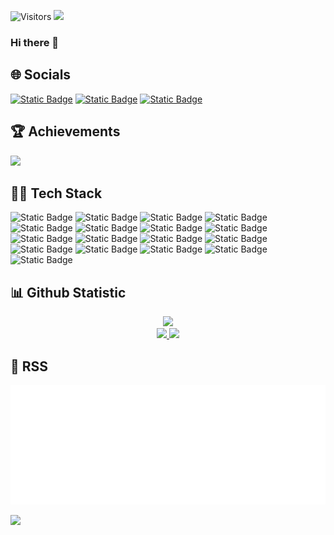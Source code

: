 ![Visitors](https://api.visitorbadge.io/api/visitors?path=https%3A%2F%2Fgithub.com%2Fteranixbq%2Fteranixbq&label=visitors&labelColor=%23d9e3f0&countColor=%23555555&style=flat)
<img src="https://storage.kodeteks.com/line.gif">


### Hi there 👋

## :globe_with_meridians: Socials

[![Static Badge](https://img.shields.io/badge/linkedin-s?style=flat&logo=linkedin&logoColor=white&color=%230A66C2)](https://www.linkedin.com/in/hanieffba/)
[![Static Badge](https://img.shields.io/badge/portofolio-l?style=flat&logo=hugo&logoColor=white&color=%23FF4088)](https://dev.kodeteks.com/)
[![Static Badge](https://img.shields.io/badge/blogger-s?style=flat&logo=blogger&logoColor=white&color=%23FF5722)](https://www.kodeteks.com/)


## :trophy: Achievements

![](https://github-profile-trophy.vercel.app/?username=teranixbq&theme=algolia&no-frame=true&no-bg=true&margin-w=5)


## :technologist: Tech Stack
![Static Badge](https://img.shields.io/badge/linux-l?style=for-the-badge&logo=linux&logoColor=white&color=black)
![Static Badge](https://img.shields.io/badge/zorin%20OS-l?style=for-the-badge&logo=zorin&logoColor=white&color=%2315A6F0)
![Static Badge](https://img.shields.io/badge/go-l?style=for-the-badge&logo=go&logoColor=white&color=%2300ADD8)
![Static Badge](https://img.shields.io/badge/javascript-l?style=for-the-badge&logo=javascript&logoColor=white&color=%23F7DF1E)
![Static Badge](https://img.shields.io/badge/codecov-s?style=for-the-badge&logo=codecov&logoColor=white&color=%23F01F7A)
![Static Badge](https://img.shields.io/badge/mysql-s?style=for-the-badge&logo=mysql&logoColor=white&color=%234479A1)
![Static Badge](https://img.shields.io/badge/docker-s?style=for-the-badge&logo=docker&logoColor=white&color=%232496ED)
![Static Badge](https://img.shields.io/badge/cloudflare-s?style=for-the-badge&logo=cloudflare&logoColor=white&color=%23F38020)
![Static Badge](https://img.shields.io/badge/swagger-s?style=for-the-badge&logo=swagger&logoColor=%2385EA2D&color=black)
![Static Badge](https://img.shields.io/badge/openapi-s?style=for-the-badge&logo=openapiinitiative&logoColor=%2385EA2D&color=black)
![Static Badge](https://img.shields.io/badge/node%20js-l?style=for-the-badge&logo=nodedotjs&logoColor=white&color=%23339933)
![Static Badge](https://img.shields.io/badge/redis-l?style=for-the-badge&logo=redis&logoColor=white&color=%23DC382D)
![Static Badge](https://img.shields.io/badge/postman-l?style=for-the-badge&logo=postman&logoColor=white&color=%23FF6C37)
![Static Badge](https://img.shields.io/badge/amazon%20aws-l?style=for-the-badge&logo=amazonaws&logoColor=white&color=%23232F3E)
![Static Badge](https://img.shields.io/badge/google%20cloud-l?style=for-the-badge&logo=googlecloud&logoColor=white&color=%234285F4)
![Static Badge](https://img.shields.io/badge/cpanel-l?style=for-the-badge&logo=cpanel&logoColor=white&color=%23FF6C2C)
![Static Badge](https://img.shields.io/badge/nginx-l?style=for-the-badge&logo=nginx&logoColor=white&color=%23009639)


## :bar_chart: Github Statistic

<p align="center">
<a href="https://github.com/teranixbq">
  <img height="225em" src="http://github-profile-summary-cards.vercel.app/api/cards/profile-details?username=teranixbq&theme=aura"/>
</a><br/>
<a href="https://github.com/teranixbq">
   <img height="225em" src="http://github-profile-summary-cards.vercel.app/api/cards/repos-per-language?username=teranixbq&theme=aura"/>
   <img height="225em" src="http://github-profile-summary-cards.vercel.app/api/cards/most-commit-language?username=teranixbq&theme=aura"/>
</a><br/>
<!-- <a href="https://github.com/teranixbq">
   <img height="225em" src="http://github-profile-summary-cards.vercel.app/api/cards/stats?username=teranixbq&theme=aura"/>
   <img height="225em" src="http://github-profile-summary-cards.vercel.app/api/cards/productive-time?username=teranixbq&theme=aura&utcOffset=7"/>
</a> -->
</p>

## :bookmark_tabs: RSS
<a href="https://kodeteks.com/"><img src="rss.svg" alt="rss" /></a>

<img src="https://storage.kodeteks.com/line.gif">

